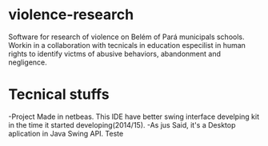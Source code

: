 # violence-research
Software for research of violence on Belém of Pará municipals schools. Workin in a collaboration with  tecnicals in education especilist in human rights to identify victms of abusive behaviors, abandonment and negligence.

# Tecnical stuffs
 -Project Made in netbeas. This IDE have better swing interface develping kit in the time it started developing(2014/15).
 -As jus Said, it's a Desktop aplication in Java Swing API.
 Teste
 
 
